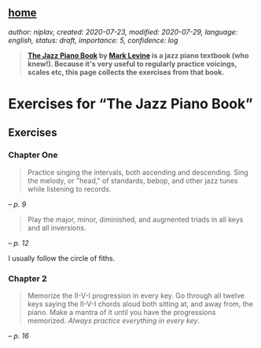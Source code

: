 [home](./index.md)
------------------

*author: niplav, created: 2020-07-23, modified: 2020-07-29, language: english, status: draft, importance: 5, confidence: log*

> __[The Jazz Piano
Book](https://en.wikipedia.org/wiki/The_Jazz_Piano_Book) by [Mark
Levine](https://en.wikipedia.org/wiki/Mark_Levine_(musician)) is a jazz
piano textbook (who knew!). Because it's very useful to regularly practice
voicings, scales etc, this page collects the exercises from that book.__

Exercises for “The Jazz Piano Book”
===================================

Exercises
----------

### Chapter One

<!--
> The chart that follows shows all the intervals, both ascending
and descending, as they occur in tunes from the standard jazz
repertoire. […] Play each example and *sing* the interval. […]
Listen carefully to all the voicings in the examples.

*– p. 1*

I usually just hit a random note on the keyboard and try to sing the
next interval starting from that note, iterating through the intervals.
-->
<!--TODO: Image of all possible intervals here-->

> Practice singing the intervals, both ascending and descending. Sing
the melody, or "head," of standards, bebop, and other jazz tunes while
listening to records.

*– p. 9*

> Play the major, minor, diminished, and augmented triads in all keys
and all inversions.

*– p. 12*

I usually follow the circle of fiths.

### Chapter 2

> Memorize the II-V-I progression in every key. Go through all twelve
keys saying the II-V-I chords aloud both sitting at, and away from,
the piano. Make a mantra of it until you have the progressions
memorized. *Always practice everything in every key*.

*– p. 16*

